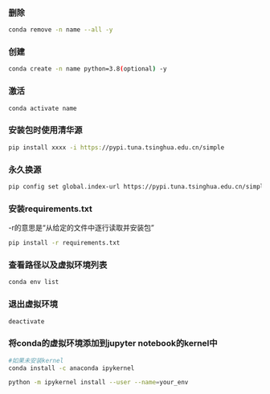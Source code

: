 ### 删除
```bash
conda remove -n name --all -y
```

### 创建
```bash
conda create -n name python=3.8(optional) -y
```

### 激活
```bash
conda activate name
```

### 安装包时使用清华源
```bash
pip install xxxx -i https://pypi.tuna.tsinghua.edu.cn/simple
```

### 永久换源
```bash
pip config set global.index-url https://pypi.tuna.tsinghua.edu.cn/simple
```

### 安装requirements.txt
-r的意思是“从给定的文件中逐行读取并安装包”
```bash
pip install -r requirements.txt
```

### 查看路径以及虚拟环境列表
```bash
conda env list
```

### 退出虚拟环境
```bash
deactivate
```

### 将conda的虚拟环境添加到jupyter notebook的kernel中
```bash
#如果未安装kernel
conda install -c anaconda ipykernel

python -m ipykernel install --user --name=your_env
```






